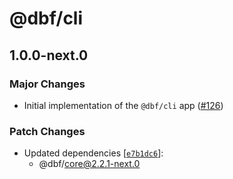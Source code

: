 # @dbf/cli

## 1.0.0-next.0

### Major Changes

- Initial implementation of the `@dbf/cli` app ([#126](https://github.com/mikededo/dart-barrel-file-generator/pull/126))

### Patch Changes

- Updated dependencies [[`e7b1dc6`](https://github.com/mikededo/dart-barrel-file-generator/commit/e7b1dc6243d1ffcb4a40f0ffb525ac5440c52334)]:
  - @dbf/core@2.2.1-next.0
